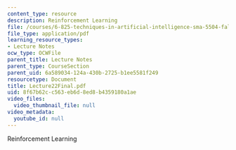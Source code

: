 ```yaml
---
content_type: resource
description: Reinforcement Learning
file: /courses/6-825-techniques-in-artificial-intelligence-sma-5504-fall-2002/8f67b62cc563eb6d8ed8b4359180a1ae_Lecture22Final.pdf
file_type: application/pdf
learning_resource_types:
- Lecture Notes
ocw_type: OCWFile
parent_title: Lecture Notes
parent_type: CourseSection
parent_uid: 6a589034-124a-430b-2725-b1ee5581f249
resourcetype: Document
title: Lecture22Final.pdf
uid: 8f67b62c-c563-eb6d-8ed8-b4359180a1ae
video_files:
  video_thumbnail_file: null
video_metadata:
  youtube_id: null
---
```

Reinforcement Learning

